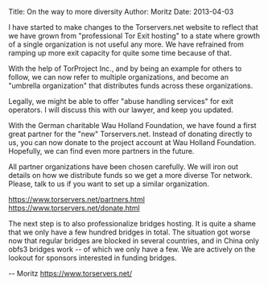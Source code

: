 Title:  On the way to more diversity
Author: Moritz 
Date: 2013-04-03


I have started to make changes to the Torservers.net website to reflect
that we have grown from "professional Tor Exit hosting" to a state where
growth of a single organization is not useful any more. We have
refrained from ramping up more exit capacity for quite some time because
of that.

With the help of TorProject Inc., and by being an example for others to
follow, we can now refer to multiple organizations, and become an
"umbrella organization" that distributes funds across these organizations.

Legally, we might be able to offer "abuse handling services" for exit
operators. I will discuss this with our lawyer, and keep you updated.

With the German charitable Wau Holland Foundation, we have found a first
great partner for the "new" Torservers.net. Instead of donating directly
to us, you can now donate to the project account at Wau Holland
Foundation. Hopefully, we can find even more partners in the future.

All partner organizations have been chosen carefully. We will iron out
details on how we distribute funds so we get a more diverse Tor network.
Please, talk to us if you want to set up a similar organization.

https://www.torservers.net/partners.html
https://www.torservers.net/donate.html

The next step is to also professionalize bridges hosting. It is quite a
shame that we only have a few hundred bridges in total. The situation
got worse now that regular bridges are blocked in several countries, and
in China only obfs3 bridges work -- of which we only have a few. We are
actively on the lookout for sponsors interested in funding bridges.

-- 
Moritz
https://www.torservers.net/
